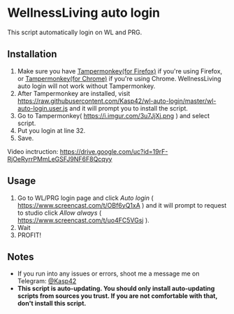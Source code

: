 # WellnessLiving auto login

This script automatically login on WL and PRG.

## Installation

1. Make sure you have [Tampermonkey(for Firefox)](https://addons.mozilla.org/ru/firefox/addon/tampermonkey/) if you're using Firefox, or [Tampermonkey(for Chrome)](https://chrome.google.com/webstore/detail/tampermonkey/dhdgffkkebhmkfjojejmpbldmpobfkfo) if you're using Chrome. WellnessLiving auto login will not work without Tampermonkey.
2. After Tampermonkey are installed, visit https://raw.githubusercontent.com/Kasp42/wl-auto-login/master/wl-auto-login.user.js and it will prompt you to install the script.
3. Go to Tampermonkey( https://i.imgur.com/3u7JjXj.png ) and select script.
4. Put you login at line 32.
5. Save.

Video inctruction: https://drive.google.com/uc?id=19rF-RjOeRyrrPMmLeGSFJ9NF6F8Qcqyy

## Usage
1. Go to WL/PRG login page and click *Auto login* ( https://www.screencast.com/t/OBf6yQ1xA ) and it will prompt to request to studio click *Allow always* ( https://www.screencast.com/t/uo4FC5VGsj ).
2. Wait
3. PROFIT!

## Notes

* If you run into any issues or errors, shoot me a message me on Telegram: [@Kasp42](https://telegram.me/kasp42)
* **This script is auto-updating. You should only install auto-updating scripts from sources you trust. If you are not comfortable with that, don't install this script.**
